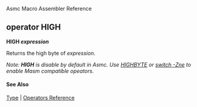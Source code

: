 Asmc Macro Assembler Reference

## operator HIGH

**HIGH _expression_**

Returns the high byte of _expression_.

_Note: **HIGH** is disable by default in Asmc. Use [HIGHBYTE](operator-highbyte.md) or [switch -Zne](../command/option.md) to enable Masm compatible opeators._

#### See Also

[Type](type.md) | [Operators Reference](readme.md)
